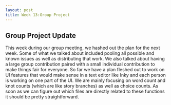 ```yaml
---
layout: post
title: Week 13:Group Project
---
```


## Group Project Update
This week during our group meeting, we hashed out the plan for the next week. Some of what we talked about included pooling all possible
and known issues as well as distributing that work. We also talked about having a large group contribution paired with a small individual
contribution to make things fair for everyone. So far we have a plan fleshed out to work on UI features that would make sense in a text
editor like Inky and each person is working on one part of the UI. We are mainly focusing on word count and knot counts (which are like
story branches) as well as choice counts. As soon as we can figure out which files are directly related to these functions it should be 
pretty straightforward. 
